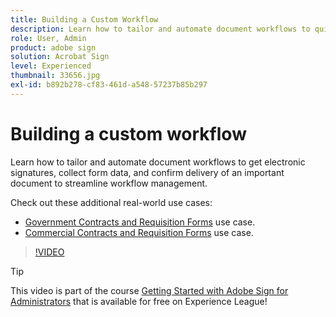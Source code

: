 ```yaml
---
title: Building a Custom Workflow
description: Learn how to tailor and automate document workflows to quickly get electronic signatures and collect form data
role: User, Admin
product: adobe sign
solution: Acrobat Sign
level: Experienced
thumbnail: 33656.jpg
exl-id: b892b278-cf83-461d-a548-57237b85b297
---
```

# Building a custom workflow

Learn how to tailor and automate document workflows to get electronic signatures, collect form data, and confirm delivery of an important document to streamline workflow management.

Check out these additional real-world use cases:

* [Government Contracts and Requisition Forms](https://experienceleague.adobe.com/docs/document-cloud-learn/sign-learning-hub/expand/recipes/gov/usecasegovcontracts.html?lang=en) use case.
* [Commercial Contracts and Requisition Forms](https://experienceleague.adobe.com/docs/document-cloud-learn/sign-learning-hub/expand/recipes/com/usecasecomcontracts.html?lang=en) use case.

>[!VIDEO](https://video.tv.adobe.com/v/33656?hidetitle=true)

>[!TIP]
>
>This video is part of the course [Getting Started with Adobe Sign for Administrators](https://experienceleague.adobe.com/?recommended=Sign-A-1-2020.2) that is available for free on Experience League!
